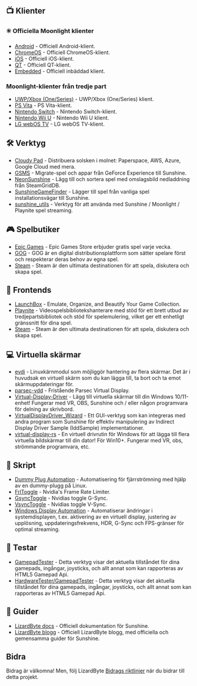 <!--lint disable awesome-heading awesome-toc double-link-->

<div align="center" style="display: none;">
  <img src="/assets/banner.png" />
  <h1 align="center">Aweome Sunshine</h1>
  <h4 align="center">En samling av häftiga Sunshine skript, verktyg, guider och kompanjonsprogramvara</h4>
</div>

<div align="center" style="display: none;">
[
  <a href="#-klienter">Klienter</a> •
  <a href="#%EF%B8%8F-verktyg">Verktyg</a> •
  <a href="#-spelbutiker">Spelbutiker</a> •
  <a href="#-frontends">Frontends</a> •
  <a href="#-virtuella-skärmar">Virtuella skärmar</a> •
  <a href="#-skript">Skript</a> •
  <a href="#-testar">Testar</a> •
  <a href="#-guider">Guider</a>
]
</div>

## 📺 Klienter

### ✳️ Officiella Moonlight klienter

- [Android](https://github.com/moonlight-stream/moonlight-android) - Officiell Android-klient.
- [ChromeOS](https://github.com/moonlight-stream/moonlight-chrome) - Officiell ChromeOS-klient.
- [iOS](https://github.com/moonlight-stream/moonlight-ios) - Officiell iOS-klient.
- [QT](https://github.com/moonlight-stream/moonlight-qt) - Officiell QT-klient.
- [Embedded](https://github.com/moonlight-stream/moonlight-embedded) - Officiell inbäddad klient.

### Moonlight-klienter från tredje part

- [UWP/Xbox (One/Series)](https://github.com/TheElixZammuto/moonlight-xbox) - UWP/Xbox (One/Series) klient.
- [PS Vita](https://github.com/xyzz/vita-moonlight) - PS Vita-klient.
- [Nintendo Switch](https://github.com/XITRIX/Moonlight-Switch) - Nintendo Switch-klient.
- [Nintendo Wii U](https://github.com/GaryOderNichts/moonlight-wiiu) - Nintendo Wii U klient.
- [LG webOS TV](https://github.com/mariotaku/moonlight-tv) - LG webOS TV-klient.

## 🛠️ Verktyg

- [Cloudy Pad](https://github.com/PierreBeucher/cloudypad) - Distribuera solsken i molnet: Paperspace, AWS, Azure, Google Cloud med mera.
- [GSMS](https://github.com/LizardByte/GSMS) - Migrate-spel och appar från GeForce Experience till Sunshine.
- [NeonSunshine](https://github.com/NeonLightning/NeonSunshine) - Lägg till och sortera spel med omslagsbild nedladdning från SteamGridDB.
- [SunshineGameFinder](https://github.com/JMTK/SunshineGameFinder) - Lägger till spel från vanliga spel installationsvägar till Sunshine.
- [sunshine_utils](https://github.com/designer-living/sunshine_utils) - Verktyg för att använda med Sunshine / Moonlight / Playnite spel streaming.

## 🎮 Spelbutiker

- [Epic Games](https://www.epicgames.com) - Epic Games Store erbjuder gratis spel varje vecka.
- [GOG](https://www.gog.com) - GOG är en digital distributionsplattform som sätter spelare först och respekterar deras behov av egna spel.
- [Steam](https://store.steampowered.com) - Steam är den ultimata destinationen för att spela, diskutera och skapa spel.

## 💠 Frontends

- [LaunchBox](https://www.launchbox-app.com/) - Emulate, Organize, and Beautify Your Game Collection.
- [Playnite](https://github.com/JosefNemec/Playnite) - Videospelsbibliotekshanterare med stöd för ett brett utbud av tredjepartsbibliotek och stöd för spelemulering, vilket ger ett enhetligt gränssnitt för dina spel.
- [Steam](https://store.steampowered.com) - Steam är den ultimata destinationen för att spela, diskutera och skapa spel.

## 💻 Virtuella skärmar

- [evdi](https://github.com/DisplayLink/evdi) - Linuxkärnmodul som möjliggör hantering av flera skärmar. Det är i huvudsak en virtuell skärm som du kan lägga till, ta bort och ta emot skärmuppdateringar för.
- [parsec-vdd](https://github.com/nomi-san/parsec-vdd) - Fristående Parsec Virtual Display.
- [Virtual-Display-Driver](https://github.com/itsmikethetech/Virtual-Display-Driver) - Lägg till virtuella skärmar till din Windows 10/11-enhet! Fungerar med VR, OBS, Sunshine och / eller någon programvara för delning av skrivbord.
- [VirtualDisplayDriver_Wizard](https://github.com/sofmeright/VirtualDisplayDriver_Wizard) - Ett GUI-verktyg som kan integreras med andra program som Sunshine för effektiv manipulering av Indirect Display Driver Sample (IddSample) implementationer.
- [virtual-display-rs](https://github.com/MolotovCherry/virtual-display-rs) - En virtuell drivrutin för Windows för att lägga till flera virtuella bildskärmar till din dator! För Win10+. Fungerar med VR, obs, strömmande programvara, etc.

## 📜 Skript

- [Dummy Plug Automation](https://github.com/XenHat/dummy-plug-automation) - Automatisering för fjärrströmning med hjälp av en dummy-plugg på Linux.
- [FrlToggle](https://github.com/FrogTheFrog/frl-toggle) - Nvidia's Frame Rate Limiter.
- [GsyncToggle](https://github.com/FrogTheFrog/gsync-toggle) - Nvidias toggle G-Sync.
- [VsyncToggle](https://github.com/xanderfrangos/vsync-toggle) - Nvidias toggle V-Sync.
- [Windows Display Automation](https://github.com/fehbari/sunshine-scripts) - Automatiserar ändringar i systemdisplayen, t.ex. aktivering av en virtuell display, justering av upplösning, uppdateringsfrekvens, HDR, G-Sync och FPS-gränser för optimal streaming.

## 🧪 Testar

- [GamepadTester](https://hardwaretester.com/gamepad) - Detta verktyg visar det aktuella tillståndet för dina gamepads, ingångar, joysticks, och allt annat som kan rapporteras av HTML5 Gamepad Api.
- [HardwareTester/GamepadTester](https://hardwaretester.com/gamepad) - Detta verktyg visar det aktuella tillståndet för dina gamepads, ingångar, joysticks, och allt annat som kan rapporteras av HTML5 Gamepad Api.

## 📓 Guider

- [LizardByte docs](https://docs.lizardbyte.dev/projects/sunshine) - Officiell dokumentation för Sunshine.
- [LizardByte blogg](https://app.lizardbyte.dev/blog) - Officiell LizardByte blogg, med officiella och gemensamma guider för Sunshine.

## Bidra

Bidrag är välkomna! Men, följ LizardByte
[Bidrags riktlinjer](https://docs.lizardbyte.dev/en/latest/developers/contributing.html)
när du bidrar till detta projekt.
